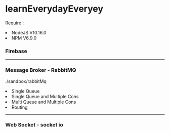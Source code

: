 # learnEverydayEveryey

Require : 
<li>NodeJS V10.16.0</li>
<li>NPM V6.9.0</li>


<h3>Firebase</h3>
<hr>
<h3>Message Broker - RabbitMQ</h3>
<p>./sandbox/rabbitMq</p>
<li>Single Queue</li>
<li>Single Queue and Multiple Cons</li>
<li>Multi Queue and Multiple Cons</li>
<li>Routing</li>
<hr>
<h3>Web Socket - socket io</h3>


